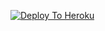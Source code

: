 
[![Deploy To Heroku](https://www.herokucdn.com/deploy/button.svg)](https://dashboard.heroku.com/new?template=https://github.com/shoaib910385/session_hacker_bot)
